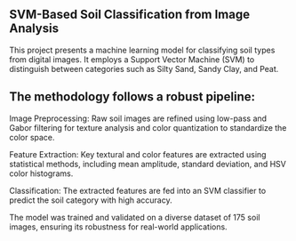 ## SVM-Based Soil Classification from Image Analysis

This project presents a machine learning model for classifying soil types from digital images. It employs a Support Vector Machine (SVM) to distinguish between categories such as Silty Sand, Sandy Clay, and Peat.

## The methodology follows a robust pipeline:

Image Preprocessing: Raw soil images are refined using low-pass and Gabor filtering for texture analysis and color quantization to standardize the color space.

Feature Extraction: Key textural and color features are extracted using statistical methods, including mean amplitude, standard deviation, and HSV color histograms.

Classification: The extracted features are fed into an SVM classifier to predict the soil category with high accuracy.

The model was trained and validated on a diverse dataset of 175 soil images, ensuring its robustness for real-world applications.
